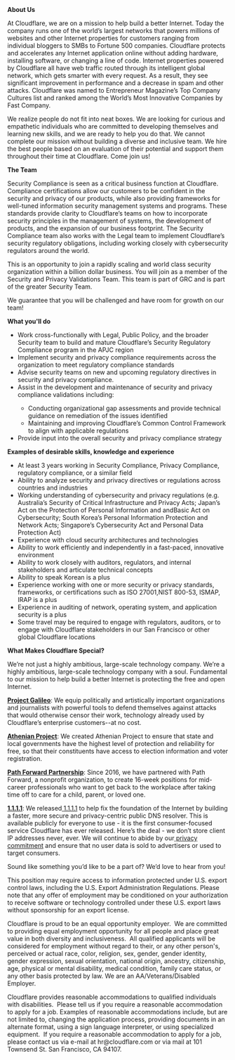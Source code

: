 <div class="content-intro">
	<div><strong>About Us</strong></div>
	<div>
		<p>At Cloudflare, we are on a mission to help build a better Internet. Today the company runs one of the world’s largest networks that powers millions of websites and other Internet properties for customers ranging from individual bloggers to SMBs to Fortune 500 companies. Cloudflare protects and accelerates any Internet application online without adding hardware, installing software, or changing a line of code. Internet properties powered by Cloudflare all have web traffic routed through its intelligent global network, which gets smarter with every request. As a result, they see significant improvement in performance and a decrease in spam and other attacks. Cloudflare was named to Entrepreneur Magazine’s Top Company Cultures list and ranked among the World’s Most Innovative Companies by Fast Company.&nbsp;</p>
		<p><span style="font-weight: 400;">We realize people do not fit into neat boxes. We are looking for curious and empathetic individuals who are committed to developing themselves and learning new skills, and we are ready to help you do that. We cannot complete our mission without building a diverse and inclusive team. We hire the best people based on an evaluation of their potential and support them throughout their time at Cloudflare. Come join us!&nbsp;</span></p>
	</div>
</div>
<p><strong>The Team</strong></p>
<p>Security Compliance is seen as a critical business function at Cloudflare. Compliance certifications allow our customers to be confident in the security and privacy of our products, while also providing frameworks for well-tuned information security management systems and programs. These standards provide clarity to Cloudflare’s teams on how to incorporate security principles in the management of systems, the development of products, and the expansion of our business footprint. The Security Compliance team also works with the Legal team to implement Cloudflare’s security regulatory obligations, including working closely with cybersecurity regulators around the world.</p>
<p>This is an opportunity to join a rapidly scaling and world class security organization within a billion dollar business. You will join as a member of the Security and Privacy Validations Team. This team is part of GRC and is part of the greater Security Team.</p>
<p>We guarantee that you will be challenged and have room for growth on our team!&nbsp;&nbsp;</p>
<p><strong>What you'll do</strong></p>
<ul>
	<li>Work cross-functionally with Legal, Public Policy, and the broader Security team to build and mature Cloudflare’s Security Regulatory Compliance program in the APJC region</li>
	<li>Implement security and privacy compliance requirements across the organization to meet regulatory compliance standards</li>
	<li>Advise security teams on new and upcoming regulatory directives in security and privacy compliance.</li>
	<li>Assist in the development and maintenance of security and privacy compliance validations including:</li>
	<ul>
		<li>Conducting organizational gap assessments and provide technical guidance on remediation of the issues identified</li>
		<li>Maintaining and improving Cloudflare’s Common Control Framework to align with applicable regulations</li>
	</ul>
	<li>Provide input into the overall security and privacy compliance strategy</li>
</ul>
<p><strong>Examples of desirable skills, knowledge and experience</strong></p>
<ul>
	<li>At least 3 years working in Security Compliance, Privacy Compliance, regulatory compliance, or a similar field</li>
	<li>Ability to analyze security and privacy directives or regulations across countries and industries</li>
	<li>Working understanding of cybersecurity and privacy regulations (e.g. Australia’s Security of Critical Infrastructure and Privacy Acts; Japan’s Act on the Protection of Personal Information and andBasic Act on Cybersecurity; South Korea’s Personal Information Protection and Network Acts; Singapore’s Cybersecurity Act and Personal Data Protection Act)</li>
	<li>Experience with cloud security architectures and technologies</li>
	<li>Ability to work efficiently and independently in a fast-paced, innovative environment</li>
	<li>Ability to work closely with auditors, regulators, and internal stakeholders and articulate technical concepts</li>
	<li>Ability to speak Korean is a plus</li>
	<li>Experience working with one or more security or privacy standards, frameworks, or certifications such as ISO 27001,NIST 800-53, ISMAP, IRAP is a plus</li>
	<li>Experience in auditing of network, operating system, and application security is a plus</li>
	<li>Some travel may be required to engage with regulators, auditors, or to engage with Cloudflare stakeholders in our San Francisco or other global Cloudflare locations</li>
</ul>
<div class="content-conclusion">
	<p><strong>What Makes Cloudflare Special?</strong></p>
	<p><span style="font-weight: 400;">We’re not just a highly ambitious, large-scale technology company. We’re a highly ambitious, large-scale technology company with a soul. Fundamental to our mission to help build a better Internet is protecting the free and open Internet.</span></p>
	<p><a href="https://blog.cloudflare.com/protecting-free-expression-online/"><strong>Project Galileo</strong></a><span style="font-weight: 400;">: We equip politically and artistically important organizations and journalists with powerful tools to defend themselves against attacks that would otherwise censor their work, technology already used by Cloudflare’s enterprise customers--at no cost.</span></p>
	<p><strong><a href="https://www.cloudflare.com/athenian/">Athenian Project</a></strong><span style="font-weight: 400;">: We created Athenian Project to ensure that state and local governments have the highest level of protection and reliability for free, so that their constituents have access to election information and voter registration.</span></p>
	<p><a href="https://blog.cloudflare.com/tag/path-forward/"><strong>Path Forward Partnership</strong></a><span style="font-weight: 400;">: Since 2016, we have partnered with Path Forward, a nonprofit organization, to create 16-week positions for mid-career professionals who want to get back to the workplace after taking time off to care for a child, parent, or loved one.</span></p>
	<p><a href="https://1.1.1.1/"><strong>1.1.1.1</strong></a><span style="font-weight: 400;">: We released</span><a href="https://1.1.1.1/"> <span style="font-weight: 400;">1.1.1.1</span></a><span style="font-weight: 400;"> to help fix the foundation of the Internet by building a faster, more secure and privacy-centric public DNS resolver. This is available publicly for everyone to use - it is the first consumer-focused service Cloudflare has ever released. Here’s the deal - we don’t store client IP addresses never, ever. We will continue to abide by our</span><a href="https://developers.cloudflare.com/1.1.1.1/privacy/public-dns-resolver"> privacy commitment</a><span style="font-weight: 400;"> and ensure that no user data is sold to advertisers or used to target consumers.</span></p>
	<p><span style="font-weight: 400;">Sound like something you’d like to be a part of? We’d love to hear from you!</span></p>
	<p><span style="font-weight: 400;">This position may require access to information protected under U.S. export control laws, including the U.S. Export Administration Regulations. Please note that any offer of employment may be conditioned on your authorization to receive software or technology controlled under these U.S. export laws without sponsorship for an export license.</span></p>
	<p><span style="font-weight: 400;">Cloudflare is proud to be an equal opportunity employer. &nbsp;We are committed to providing equal employment opportunity for all people and place great value in both diversity and inclusiveness. &nbsp;All qualified applicants will be considered for employment without regard to their, or any other person's, perceived or actual</span> <span style="font-weight: 400;">race, color, religion, sex, gender, gender identity, gender expression, sexual orientation, national origin, ancestry, citizenship, age, physical or mental disability, medical condition, family care status, or any other basis protected by law. </span><span style="font-weight: 400;">We are an AA/Veterans/Disabled Employer.</span></p>
	<p><span style="font-weight: 400;">Cloudflare provides reasonable accommodations to qualified individuals with disabilities. &nbsp;Please tell us if you require a reasonable accommodation to apply for a job. Examples of reasonable accommodations include, but are not limited to, changing the application process, providing documents in an alternate format, using a sign language interpreter, or using specialized equipment. &nbsp;If you require a reasonable accommodation to apply for a job, please contact us via e-mail at </span><span style="font-weight: 400;">hr@cloudflare.com</span><span style="font-weight: 400;"> or via mail at 101 Townsend St. San Francisco, CA 94107.</span></p>
</div>